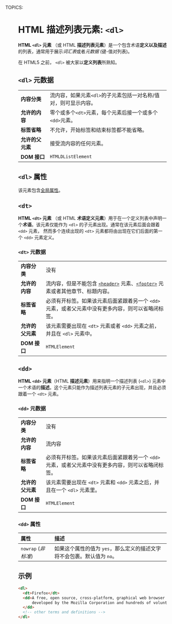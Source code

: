 TOPICS: <dl>
        <dt>
        <dd>

# HTML 描述列表元素: `<dl>`

**HTML `<dl>` 元素** （或 HTML **描述列表元素**）是一个包含术语**定义以及描述**的列表，通常用于展示*词汇表*或者*元数据* (键-值对列表)。

在 HTML5 之前， `<dl>` 被大家以**定义列表**所熟知。

## `<dl>` 元数据

|  |  |
| :-- | :-- |
| **内容分类** | 流内容，如果元素`<dl>`的子元素包括一对名称/值对，则可显示内容。|
| **允许的内容** | 零个或多个`<dt>`元素，每个元素后接一个或多个`<dd>`元素。|
| **标签省略** | 不允许，开始标签和结束标签都不能省略。|
| **允许的父元素** | 接受流内容的任何元素。 |
| **DOM 接口** | `HTMLDListElement` |

## `<dl>` 属性

该元素包含[全局属性](/zh-hans/webfrontend/HTML_Global_Attribute)。

## `<dt>`

**HTML `<dt>` 元素** （或 HTML **术语定义元素**）用于在一个定义列表中声明一个**术语**。该元素仅能作为 `<dl>` 的子元素出现。通常在该元素后面会跟着 `<dd>` 
元素， 然而多个连续出现的 `<dt>` 元素都将由出现在它们后面的第一个 `<dd>` 元素定义。

### `<dt>` 元数据

|  |  |
| :-- | :-- |
| **内容分类** | 没有 |
| **允许的内容** | 流内容，但是不能包含 [`<header>`](/zh-hans/webfrontend/<header>) 元素、[`<footer>`](/zh-hans/webfrontend/<footer>) 元素或者其他章节、标题内容。|
| **标签省略** | 必须有开标签。如果该元素后面紧跟着另一个 `<dd>` 元素，或者父元素中没有更多内容，则可以省略闭标签。|
| **允许的父元素** | 该元素需要出现在 `<dt>` 元素或者 `<dd>` 元素之前，并且在 `<dl>` 元素中。|
| **DOM 接口** | `HTMLElement` |

## `<dd>`

**HTML `<dd>` 元素**（HTML **描述元素**）用来指明一个描述列表  (`<dl>`) 元素中一个术语的**描述**。这个元素只能作为描述列表元素的子元素出现，并且必须跟着一个
`<dt>` 元素。

### `<dd>` 元数据

|  |  |
| :-- | :-- |
| **内容分类** | 没有 |
| **允许的内容** | 流内容 |
| **标签省略** | 必须有开标签。如果该元素后面紧跟着另一个 `<dd>` 元素，或者父元素中没有更多内容，则可以省略闭标签。|
| **允许的父元素** | 该元素需要出现在 `<dt>` 元素和 `<dd>` 元素之后，并且在一个 `<dl>` 元素里。|
| **DOM 接口** | `HTMLElement` |

### `<dd>` 属性

| 属性 | 描述 |
| :-- | :-- |
| `nowrap` (*非标准*) | 如果这个属性的值为 `yes`，那么定义的描述文字将不会包裹。默认值为 `no`。 |

## 示例

```html
<dl>
  <dt>Firefox</dt>
  <dd>A free, open source, cross-platform, graphical web browser
      developed by the Mozilla Corporation and hundreds of volunteers.
  </dd>
  <!-- other terms and definitions -->
</dl>
```
